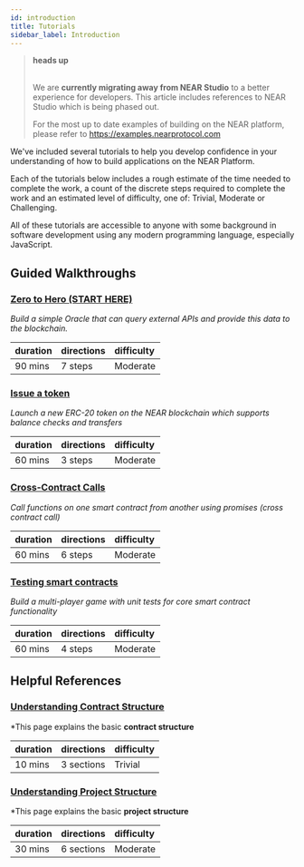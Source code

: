 ```yaml
---
id: introduction
title: Tutorials
sidebar_label: Introduction
---
```



<blockquote class="danger">
<strong>heads up</strong><br><br>

We are **currently migrating away from NEAR Studio** to a better experience for developers.  This article includes references to NEAR Studio which is being phased out.

For the most up to date examples of building on the NEAR platform, please refer to https://examples.nearprotocol.com

</blockquote>

We've included several tutorials to help you develop confidence in your understanding of how to build applications on the NEAR Platform.

Each of the tutorials below includes a rough estimate of the time needed to complete the work, a count of the discrete steps required to complete the work and an estimated level of difficulty, one of: Trivial, Moderate or Challenging.

All of these tutorials are accessible to anyone with some background in software development using any modern programming language, especially JavaScript.

## Guided Walkthroughs

### [Zero to Hero (START HERE)](/docs/tutorials/zero-to-hero)

*Build a simple Oracle that can query external APIs and provide this data to the blockchain.*

| duration | directions | difficulty |
|:---------|:-----------|:-----------|
| 90 mins  | 7 steps    | Moderate   |


### [Issue a token](/docs/tutorials/near-studio/token)

*Launch a new ERC-20 token on the NEAR blockchain which supports balance checks and transfers*

| duration | directions | difficulty |
|:---------|:-----------|:-----------|
| 60 mins  | 3 steps    | Moderate   |


### [Cross-Contract Calls](/docs/tutorials/how-to-write-contracts-that-talk-to-each-other)

*Call functions on one smart contract from another using promises (cross contract call)*

| duration | directions | difficulty |
|:---------|:-----------|:-----------|
| 60 mins  | 6 steps    | Moderate   |


### [Testing smart contracts](/docs/tutorials/test-your-smart-contracts)

*Build a multi-player game with unit tests for core smart contract functionality*

| duration | directions | difficulty |
|:---------|:-----------|:-----------|
| 60 mins  | 4 steps    | Moderate   |


## Helpful References


### [Understanding Contract Structure](/docs/tutorials/near-studio/near-wallet-integration)

*This page explains the basic **contract structure**

| duration | directions | difficulty |
|:---------|:-----------|:-----------|
| 10 mins  | 3 sections | Trivial    |


### [Understanding Project Structure](/docs/quick-start/development-overview)

*This page explains the basic **project structure**

| duration | directions | difficulty |
|:---------|:-----------|:-----------|
| 30 mins  | 6 sections | Moderate   |
